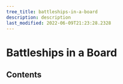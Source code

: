 ```yaml
---
tree_title: battleships-in-a-board
description: description
last_modified: 2022-06-09T21:23:28.2328
---
```


# Battleships in a Board

## Contents
